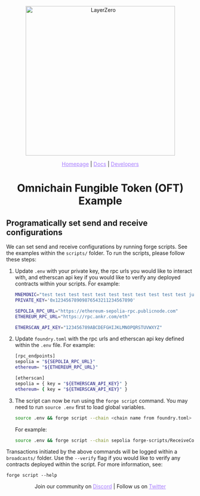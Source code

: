 <p align="center">
  <a href="https://layerzero.network">
    <img alt="LayerZero" style="width: 400px" src="https://docs.layerzero.network/img/LayerZero_Logo_White.svg"/>
  </a>
</p>

<p align="center">
  <a href="https://layerzero.network" style="color: #a77dff">Homepage</a> | <a href="https://docs.layerzero.network/" style="color: #a77dff">Docs</a> | <a href="https://layerzero.network/developers" style="color: #a77dff">Developers</a>
</p>

<h1 align="center">Omnichain Fungible Token (OFT) Example</h1>

## Programatically set send and receive configurations
We can set send and receive configurations by running forge scripts. See the examples within the `scripts/` folder. To run the scripts, please follow these steps:

1. Update `.env` with your private key, the rpc urls you would like to interact with, and etherscan api key if you would like to verify any deployed contracts within your scripts. For example:

    ```bash
    MNEMONIC="test test test test test test test test test test test junk"
    PRIVATE_KEY='0x12345678909876543211234567890'

    SEPOLIA_RPC_URL="https://ethereum-sepolia-rpc.publicnode.com"
    ETHEREUM_RPC_URL="https://rpc.ankr.com/eth"

    ETHERSCAN_API_KEY="123456789ABCDEFGHIJKLMNOPQRSTUVWXYZ"
    ```
2. Update `foundry.toml` with the rpc urls and etherscan api key defined within the `.env` file. For example:

    ```bash
    [rpc_endpoints]
    sepolia = "${SEPOLIA_RPC_URL}"
    ethereum= "${ETHEREUM_RPC_URL}"

    [etherscan]
    sepolia = { key = "${ETHERSCAN_API_KEY}" }
    ethereum= { key = "${ETHERSCAN_API_KEY}" }
    ```
3. The script can now be run using the `forge script` command. You may need to run `source .env` first to load global variables.

    ```bash
    source .env && forge script --chain <chain name from foundry.toml> <fully qualified path to script> --rpc-url <rpc url> --broadcast --verify -vvvv --sig <function signature> <function arguments>
    ```

    For example:

    ```bash
    source .env && forge script --chain sepolia forge-scripts/ReceiveConfig.s.sol:ReceiveConfig --rpc-url $SEPOLIA_RPC_URL --broadcast --verify -vvvv --sig "run(address, uint32)" 0xC51c580Eeb3844b4117C9B3f5e9Cc43f5B808A85 40231
    ```

Transactions initiated by the above commands will be logged within a `broadcasts/` folder. Use the `--verify` flag if you would like to verify any contracts deployed within the script. For more information, see:

    forge script --help

<p align="center">
  Join our community on <a href="https://discord-layerzero.netlify.app/discord" style="color: #a77dff">Discord</a> | Follow us on <a href="https://twitter.com/LayerZero_Labs" style="color: #a77dff">Twitter</a>
</p>
